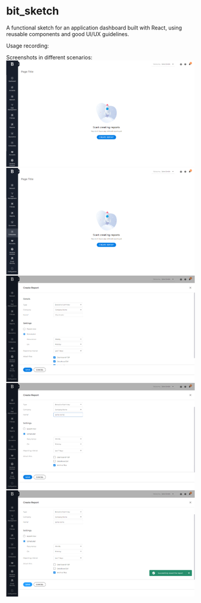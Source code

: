# bit_sketch

A functional sketch for an application dashboard built with React, using reusable components and good UI/UX guidelines.

Usage recording:

Screenshots in different scenarios:
![Screenshot_1](./captures/Screenshot_1.png)
![Screenshot_2](./captures/Screenshot_2.png)
![Screenshot_3](./captures/Screenshot_3.png)
![Screenshot_4](./captures/Screenshot_4.png)
![Screenshot_5](./captures/Screenshot_5.png)

